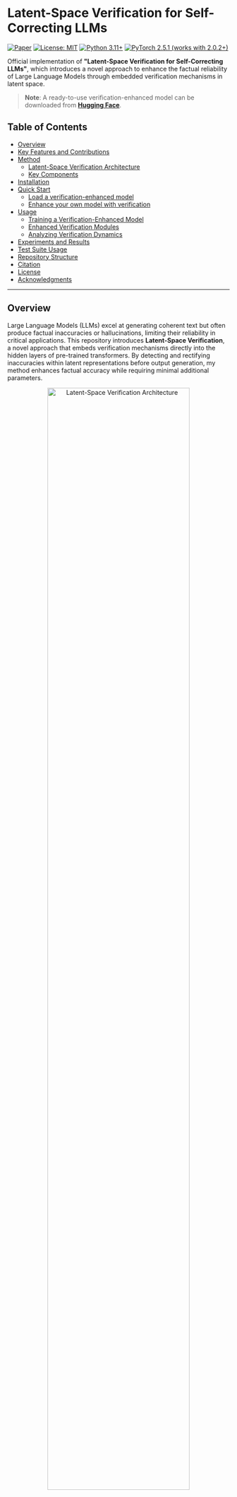 # Latent-Space Verification for Self-Correcting LLMs

[![Paper](https://img.shields.io/badge/Paper-PDF-red)](https://github.com/jacobwarren/Latent-Space-Verification-for-Self-Correcting-LLMs/blob/main/warren2025latent.pdf) 
[![License: MIT](https://img.shields.io/badge/License-MIT-yellow.svg)](https://opensource.org/licenses/MIT)
[![Python 3.11+](https://img.shields.io/badge/python-3.11+-blue.svg)](https://www.python.org/downloads/release/python-31111/)
[![PyTorch 2.5.1 (works with 2.0.2+)](https://img.shields.io/badge/PyTorch-2.5.1-orange.svg)](https://pytorch.org/)

Official implementation of **"Latent-Space Verification for Self-Correcting LLMs"**, which introduces a novel approach to enhance the factual reliability of Large Language Models through embedded verification mechanisms in latent space.

> **Note**: A ready-to-use verification-enhanced model can be downloaded from [**Hugging Face**](https://huggingface.co/jacobpwarren/Qwen2.5-7B-Latent_Verification).

## Table of Contents

- [Overview](#overview)
- [Key Features and Contributions](#key-features-and-contributions)
- [Method](#method)
  - [Latent-Space Verification Architecture](#latent-space-verification-architecture)
  - [Key Components](#key-components)
- [Installation](#installation)
- [Quick Start](#quick-start)
  - [Load a verification-enhanced model](#load-a-verification-enhanced-model)
  - [Enhance your own model with verification](#enhance-your-own-model-with-verification)
- [Usage](#usage)
  - [Training a Verification-Enhanced Model](#training-a-verification-enhanced-model)
  - [Enhanced Verification Modules](#enhanced-verification-modules)
  - [Analyzing Verification Dynamics](#analyzing-verification-dynamics)
- [Experiments and Results](#experiments-and-results)
- [Test Suite Usage](#test-suite-usage)
- [Repository Structure](#repository-structure)
- [Citation](#citation)
- [License](#license)
- [Acknowledgments](#acknowledgments)

---

## Overview

Large Language Models (LLMs) excel at generating coherent text but often produce factual inaccuracies or hallucinations, limiting their reliability in critical applications. This repository introduces **Latent-Space Verification**, a novel approach that embeds verification mechanisms directly into the hidden layers of pre-trained transformers. By detecting and rectifying inaccuracies within latent representations before output generation, my method enhances factual accuracy while requiring minimal additional parameters.

<p align="center">
  <img src="assets/architecture.png" alt="Latent-Space Verification Architecture" width="80%"/>
</p>

---

## Key Features and Contributions

- **Latent-Space Verification**: My mechanism enables models to identify and rectify inaccuracies within their latent representations before generating outputs.
- **Parameter-Efficient Implementation**: Using LoRA-style adapters with only a 0.08% parameter increase (6.3M parameters on a 7.6B model).
- **Significant Performance Gains**: Improves factual accuracy from 55.81% to 65.48% (nearly 10% absolute improvement).
- **Architectural Innovations**:
  - Residual Verification Networks with a mixture-of-experts approach
  - Uncertainty-weighted Bayesian corrections
  - Hierarchical verification across different abstraction levels
- **Extensive Analysis**: Direct evidence of “thinking in latent space” through visualization of hidden state dynamics, attention patterns, and more.

---

## Method

### Latent-Space Verification Architecture

My method introduces verification modules into specific layers of a frozen pre-trained language model. These modules:

1. **Intercept hidden states** at strategic layers of the transformer  
2. **Assess factual consistency** of the internal representations  
3. **Apply confidence-weighted corrections** as needed  
4. **Coordinate cross-layer verification** to ensure global consistency  

### Key Components

- **Bayesian Verification Adapters**: Produce uncertainty-weighted corrections to hidden states  
- **Residual Verification Networks**: Use mixture-of-experts approach with dynamic routing  
- **Hierarchical Verification**: Implements verification at token, phrase, and semantic levels  
- **Cross-Layer Verifier**: Ensures consistency of representations across different layers  

---

## Installation

Tested with **Python 3.11+** and **PyTorch 2.5.1** (but should work with PyTorch 2.0.2+ as well).

```
# Clone this repository
git clone https://github.com/jacobwarren/Latent-Space-Verification-for-Self-Correcting-LLMs.git
cd Latent-Space-Verification-for-Self-Correcting-LLMs

# Create a conda environment with Python 3.11
conda create -n latent-verify python=3.11
conda activate latent-verify

# Install dependencies
pip install -r requirements.txt
```

---

## Quick Start

### Load a verification-enhanced model

```
from latent_verification.latent_verification import load_verification_model
from transformers import AutoTokenizer

# If using the downloaded model from Hugging Face:
# model = load_verification_model("jacobpwarren/Qwen2.5-7B-Latent_Verification")
# tokenizer = AutoTokenizer.from_pretrained("jacobpwarren/Qwen2.5-7B-Latent_Verification")

# Otherwise, load a local verification-enhanced model
model = load_verification_model("path/to/model")
tokenizer = AutoTokenizer.from_pretrained("path/to/model")

# Generate text with verification enabled
prompt = "The capital of France is"
inputs = tokenizer(prompt, return_tensors="pt").to(model.device)
outputs = model.generate(inputs, max_new_tokens=50)
print(tokenizer.decode(outputs[0], skip_special_tokens=True))
```

### Enhance your own model with verification

```
from transformers import AutoModelForCausalLM
from latent_verification.latent_verification import create_verification_model

# Load base model
base_model = AutoModelForCausalLM.from_pretrained("your/model/name")

# Add verification adapters (default: every 3rd layer)
verified_model = create_verification_model(
    base_model=base_model,
    adapter_locations=[2, 5, 8, 11, 14, 17, 20, 23],  # Customize adapter locations
    bottleneck_size=64,
    enable_cross_layer=True
)

# Fine-tune just the verification components
# (Base model parameters remain frozen)
# ... your fine-tuning code here ...

# Save the verification-enhanced model
verified_model.save_pretrained("path/to/save")
```

---

## Usage

### Training a Verification-Enhanced Model

For more advanced training with verification-specific loss functions, you can write a script similar to:

```
from transformers import TrainingArguments, Trainer
from latent_verification.latent_verification import (
    VerificationLoss, create_verification_model
)

# Create model with verification components
model = create_verification_model("your/model/name")

# Create verification-aware trainer
class VerificationTrainer(Trainer):
    def compute_loss(self, model, inputs, return_outputs=False):
        outputs = model(**inputs)
        
        # Use verification metrics for loss calculation
        verification_metrics = getattr(outputs, "verification_metrics", None)
        
        # Combine with regular loss
        loss_fct = VerificationLoss(
            task_loss_fn=lambda o, t: o.loss,
            consistency_weight=0.1,
            confidence_regularization_weight=0.05
        )
        
        loss = loss_fct(outputs, inputs["labels"], verification_metrics)
        return (loss, outputs) if return_outputs else loss

# Training arguments
training_args = TrainingArguments(
    output_dir="./verification_model",
    per_device_train_batch_size=4,
    gradient_accumulation_steps=4,
    learning_rate=1e-5,
    num_train_epochs=3,
)

# Initialize trainer
trainer = VerificationTrainer(
    model=model,
    args=training_args,
    train_dataset=your_dataset,
)

# Train
trainer.train()
```

### Enhanced Verification Modules

For advanced verification capabilities, see `enhanced_verification.py`:

```
from latent_verification.enhanced_verification import (
    create_enhanced_verification_model,
    BayesianVerificationAdapter,
    HierarchicalVerifier,
    ResidualVerificationNetwork
)

# Create a model with Bayesian uncertainty estimation
bayesian_model = create_enhanced_verification_model(
    model_name_or_path="your/model/name",
    verification_type="bayesian"
)

# Create a model with hierarchical verification
hierarchical_model = create_enhanced_verification_model(
    model_name_or_path="your/model/name",
    verification_type="hierarchical"
)

# Create a model with residual verification networks
residual_model = create_enhanced_verification_model(
    model_name_or_path="your/model/name",
    verification_type="residual"
)

# And so forth...
```

### Analyzing Verification Dynamics

The `analysis` folder provides specialized tools to visualize and analyze verification behavior:

```
# Example usage of confidence analysis
from analysis import 5-confidence_analyzer  # or run as a script

# Or from code (hypothetically):
from analysis.confidence_analyzer import ConfidenceAnalyzer

confidence_analyzer = ConfidenceAnalyzer(
    verified_model_path="path/to/verified/model",
    base_model_name="original/model/name",
    output_dir="confidence_analysis"
)
confidence_results = confidence_analyzer.analyze_truth_falsehood_confidence()
```

---

## Experiments and Results

My experiments demonstrate that latent-space verification significantly improves factual accuracy across multiple benchmarks:

### Factual Knowledge Accuracy

- **Base Model**: 55.81%  
- **Verification-Enhanced Model**: 65.48%  
- **Absolute Improvement**: 9.67%

With minimal parameter overhead: only a 0.08% parameter increase (6.3M additional parameters on a 7.6B model).

<p align="center">
  <img src="assets/factual_knowledge_accuracy.png" alt="Factual Knowledge Accuracy" width="60%"/>
</p>

### Evidence of Latent Thinking

My analysis provides direct evidence for the "thinking in latent space" hypothesis:

<p align="center">
  <img src="assets/hidden_state_pca.png" alt="Hidden State PCA Visualization" width="60%"/>
</p>

- Verification layers create systematic transformations in embedding space  
- Vector fields demonstrate directional correction patterns  
- Confidence scores correlate with factual accuracy  
- Token probability analysis shows shifts toward accurate completions  

### Ablation Studies

Key findings from my ablation studies:

- **Cross-layer verification** is critical (37% reduction in improvement when disabled)  
- **Learned confidence** outperforms fixed confidence thresholds by 43%  
- **Layer placement** significantly impacts performance (middle layers contribute most)  
- **Verification depth** affects different error types (early layers catch syntactic errors, late layers address semantic/factual issues)

---

## Test Suite Usage

This repository provides a suite of scripts (numbered `1-` through `8-`) to train, evaluate, and analyze verification-enhanced models, plus an all-in-one `evaluation_suite.py`. Below is a high-level guide. All scripts assume you have installed the required dependencies (see [Installation](#installation)).

1. **Train the model** using the example training script in `examples/training_script.py`:

```
cd examples
python training_script.py \
    --model Qwen/Qwen2.5-1.5B-Instruct \
    --verification_type bayesian \
    --output_dir verification_model \
    --batch_size 1 \
    --gradient_accumulation_steps 16 \
    --epochs 1 \
    --max_samples 49664
```

   - Wraps your chosen model with verification adapters.
   - Applies custom verification-based loss terms.
   - Trains only the new verification components (base model is frozen).

2. **Save the trained model** (e.g. in `verification_model/model`).  

3. **Run analysis scripts** in the `analysis` directory. Typically:

```
cd ../analysis

# 1) Evaluate verification performance
python 1-verification_evaluation.py

# 2) Create parameter-matched baselines
python 2-create_parameter_matched_baselines.py \
    --model_name Qwen/Qwen2.5-7B-Instruct \
    --verification_model ../verification_model/model \
    --adapter_output ./adapter_baseline \
    --lora_output ./lora_baseline \
    --mlp_output ./mlp_baseline \
    --device cuda

# 3) Generate ablation models
python 3-generate_ablation_models.py \
    --model_path ../verification_model/model \
    --output_dir ./ablation_models \
    --tokenizer_path Qwen/Qwen2.5-7B-Instruct

# 4) Generate benchmark data
python 4-generate_benchmark_data.py \
    --categories all \
    --samples 200 \
    --output_dir ./verification_benchmarks

# 5) Run confidence analysis
python 5-confidence_analyzer.py \
    --verified_model ../verification_model/model \
    --base_model Qwen/Qwen2.5-7B-Instruct \
    --output_dir ./confidence_analysis \
    --device cuda \
    --run_all

# 6) Analyze "latent thinking"
python 6-latent_thinking_analyzer.py \
    --base_model Qwen/Qwen2.5-7B-Instruct \
    --verified_model ../verification_model/model \
    --output_dir ./latent_thinking_analysis \
    --all

# 7) Analyze embedding dynamics
python 7-embedding_dynamics_analyzer.py \
    --verified_model ../verification_model/model \
    --base_model Qwen/Qwen2.5-7B-Instruct \
    --output_dir ./embedding_dynamics \
    --device cuda \
    --high_quality \
    --run_all

# 8) Perform hidden-state verification checks
python 8-hidden_state_verification.py
```

---

## Repository Structure

```
latent-space/
├── analysis/
│   ├── __init__.py
│   ├── 1-verification_evaluation.py
│   ├── 2-create_parameter_matched_baselines.py
│   ├── 3-generate_ablation_models.py
│   ├── 4-generate_benchmark_data.py
│   ├── 5-confidence_analyzer.py
│   ├── 6-latent_thinking_analyzer.py
│   ├── 7-embedding_dynamics_analyzer.py
│   ├── 8-hidden_state_verification.py
│   ├── evaluation_suite.py
│   └── verification_benchmarks/ # benchmark datasets for local use
├── examples/
│   ├── __init__.py
│   └── training_script.py
├── latent_verification/
│   ├── __init__.py
│   ├── detect_qwen_layers.py
│   ├── enhanced_verification.py
│   └── latent_verification.py
├── requirements.txt
└── README.md
```

---

## Citation

If you use this work in your research, please cite my GitHub repository:

### BibTeX

```
@misc{warren2025latent,
  title={Latent-Space Verification for Self-Correcting LLMs},
  author={Warren, Jacob},
  year={2025},
  publisher={GitHub},
  journal={GitHub repository},
  howpublished={\url{https://github.com/jacobwarren/Latent-Space-Verification-for-Self-Correcting-LLMs}}
}
```

### APA

Warren, J. (2025). *Latent-Space Verification for Self-Correcting LLMs* [Computer software]. GitHub. https://github.com/jacobwarren/Latent-Space-Verification-for-Self-Correcting-LLMs

### MLA

Warren, Jacob. "Latent-Space Verification for Self-Correcting LLMs." GitHub, 2025, github.com/jacobwarren/Latent-Space-Verification-for-Self-Correcting-LLMs.

### IEEE

J. Warren, "Latent-Space Verification for Self-Correcting LLMs," GitHub, 2025. [Online]. Available: https://github.com/jacobwarren/Latent-Space-Verification-for-Self-Correcting-LLMs

---

## License

This project is licensed under the MIT License - see the [LICENSE](LICENSE) file for details.

---

## Acknowledgments

- This research was conducted independently.  
- I thank the HuggingFace team for their transformer implementations.  
- Experiments were conducted using Qwen 2.5 models at both 1.5B and 7B parameter scales.

